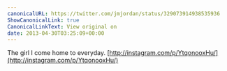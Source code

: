 ```yaml
---
canonicalURL: https://twitter.com/jmjordan/status/329073914938535936
ShowCanonicalLink: true
CanonicalLinkText: View original on
date: 2013-04-30T03:25:09+00:00
---
```

The girl I come home to everyday. [http://instagram.com/p/YtqonooxHu/](http://instagram.com/p/YtqonooxHu/)